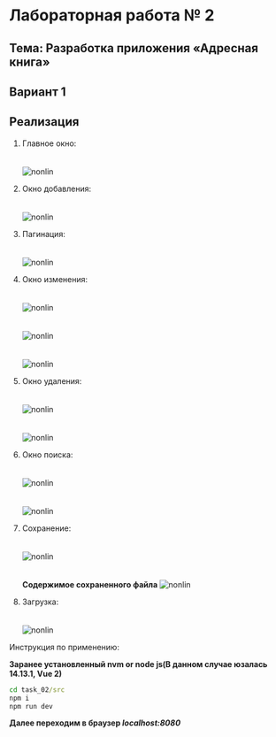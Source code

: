 # Лабораторная работа № 2

## Тема: Разработка приложения «Адресная книга»

## Вариант 1

## Реализация

1. Главное окно:
   <br><br><br>
   ![nonlin](images/main_window.png)

2. Окно добавления:
   <br><br><br>
   ![nonlin](images/add_window.png)

3. Пагинация:
   <br><br><br>
   ![nonlin](images/pagination.png)

4. Окно изменения:
   <br><br><br>
   ![nonlin](images/edit_window_part1.png)
   <br><br><br>
   ![nonlin](images/edit_window_alert.png)
   <br><br><br>
   ![nonlin](images/edit_window_part2.png)

5. Окно удаления:
   <br><br><br>
   ![nonlin](images/remove_window.png)
   <br><br><br>
   ![nonlin](images/remove_window_alert.png)

6. Окно поиска:
   <br><br><br>
   ![nonlin](images/find_window.png)
   <br><br><br>
   ![nonlin](images/find_window_alert.png)

7. Сохранение:
   <br><br><br>
   ![nonlin](images/save_alert.png)
   <br><br><br>
   **Содержимое сохраненного файла**
   ![nonlin](images/save_result.png)

8. Загрузка:
   <br><br><br>
   ![nonlin](images/load_window.png)

Инструкция по применению:

**Заранее установленный nvm or node js(В данном случае юзалась 14.13.1, Vue 2)**

```cmd
cd task_02/src
npm i
npm run dev
```

**Далее переходим в браузер _localhost:8080_**
